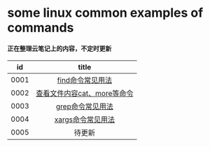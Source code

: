 # some linux common examples of commands

#### 正在整理云笔记上的内容，不定时更新

|id|title|
|:---:|:---:|
|0001|[find命令常见用法](https://github.com/lyx003288/linux/blob/master/0001.find.sh)|
|0002|[查看文件内容cat、more等命令](https://github.com/lyx003288/linux/blob/master/0002.content.sh)|
|0003|[grep命令常见用法](https://github.com/lyx003288/linux/blob/master/0003.grep.sh)|
|0004|[xargs命令常见用法](https://github.com/lyx003288/linux/blob/master/0004.xargs.sh)|
|0005|待更新|
